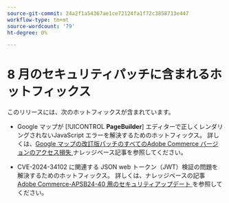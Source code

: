 ```yaml
---
source-git-commit: 24a2f1a54367ae1ce72124fa1f72c3858713e447
workflow-type: tm+mt
source-wordcount: '79'
ht-degree: 0%

---
```

# 8 月のセキュリティパッチに含まれるホットフィックス

このリリースには、次のホットフィックスが含まれています。

* Google マップが [!UICONTROL **PageBuilder**] エディターで正しくレンダリングされないJavaScript エラーを解決するためのホットフィックス。 詳しくは、[Google マップの改訂版パッチのすべてのAdobe Commerce バージョンのアクセス損失 ](https://experienceleague.adobe.com/en/docs/commerce-knowledge-base/kb/troubleshooting/site-down-or-unresponsive/revised-patches-for-google-maps-access-loss-on-all-adobe-commerce-versions) ナレッジベース記事を参照してください。

<!--
ACP2E-3156
ACP2E-3157
ACP2E-3158
ACP2E-3159
-->

* CVE-2024-34102 に関連する JSON web トークン（JWT）検証の問題を解決するためのホットフィックス。 詳しくは、ナレッジベースの記事 [Adobe Commerce-APSB24-40 用のセキュリティアップデート ](https://experienceleague.adobe.com/en/docs/commerce-knowledge-base/kb/troubleshooting/known-issues-patches-attached/security-update-available-for-adobe-commerce-apsb24-40-revised-to-include-isolated-patch-for-cve-2024-34102) を参照してください。

<!--
AC-12486
AC-12487
AC-12488
AC-12489
--->